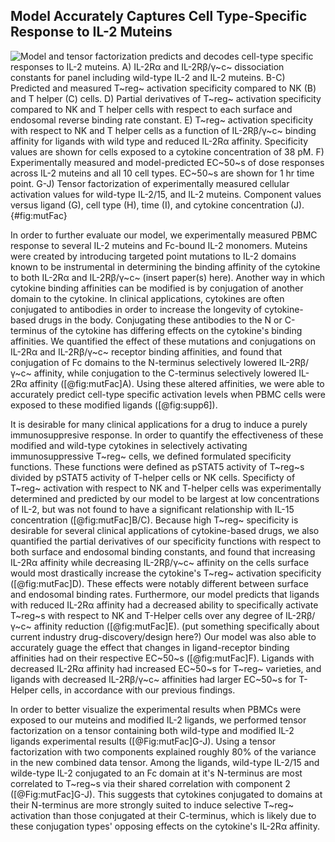 ## Model Accurately Captures Cell Type-Specific Response to IL-2 Muteins

![**Model and tensor factorization predicts and decodes cell-type specific responses to IL-2 muteins.** A) IL-2Rα and IL-2Rβ/γ~c~ dissociation constants for panel including wild-type IL-2 and IL-2 muteins. B-C) Predicted and measured T~reg~ activation specificity compared to NK (B) and T helper (C) cells. D) Partial derivatives of T~reg~ activation specificity compared to NK and T helper cells with respect to each surface and endosomal reverse binding rate constant. E) T~reg~ activation specificity with respect to NK and T helper cells as a function of IL-2Rβ/γ~c~ binding affinity for ligands with wild type and reduced IL-2Rα affinity. Specificity values are shown for cells exposed to a cytokine concentration of 38 pM. F) Experimentally measured and model-predicted EC~50~s of dose responses across IL-2 muteins and all 10 cell types. EC~50~s are shown for 1 hr time point. G-J) Tensor factorization of experimentally measured cellular activation values for wild-type IL-2/15, and IL-2 muteins. Component values versus ligand (G), cell type (H), time (I), and cytokine concentration (J). ](./Figures/figure6.svg){#fig:mutFac}

In order to further evaluate our model, we experimentally measured PBMC response to several IL-2 muteins and Fc-bound IL-2 monomers. Muteins were created by introducing targeted point mutations to IL-2 domains known to be instrumental in determining the binding affinity of the cytokine to both IL-2Rα and IL-2Rβ/γ~c~ (insert paper(s) here). Another way in which cytokine binding affinities can be modified is by conjugation of another domain to the cytokine. In clinical applications, cytokines are often conjugated to antibodies in order to increase the longevity of cytokine-based drugs in the body. Conjugating these antibodies to the N or C-terminus of the cytokine has differing effects on the cytokine's binding affinities. We quantified the effect of these mutations and conjugations on IL-2Rα and IL-2Rβ/γ~c~ receptor binding affinities, and found that conjugation of Fc domains to the N-terminus selectively lowered IL-2Rβ/γ~c~ affinity, while conjugation to the C-terminus selectively lowered IL-2Rα affinity ([@fig:mutFac]A). Using these altered affinities, we were able to accurately predict cell-type specific activation levels when PBMC cells were exposed to these modified ligands ([@fig:supp6]).

It is desirable for many clinical applications for a drug to induce a purely immunosuppresive response. In order to quantify the effectiveness of these modified and wild-type cytokines in selectively activating immunosuppressive T~reg~ cells, we defined formulated specificity functions. These functions were defined as pSTAT5 activity of T~reg~s divided by pSTAT5 activity of T-helper cells or NK cells. Specificty of T~reg~ activation with respect to NK and T-helper cells was experimentally determined and predicted by our model to be largest at low concentrations of IL-2, but was not found to have a significant relationship with IL-15 concentration ([@fig:mutFac]B/C). Because high T~reg~ specificity is desirable for several clinical applications of cytokine-based drugs, we also quantified the partial derivatives of our specificity functions with respect to both surface and endosomal binding constants, and found that increasing IL-2Rα affinity while decreasing IL-2Rβ/γ~c~ affinity on the cells surface would most drastically increase the cytokine's T~reg~ activation specificity ([@fig:mutFac]D). These effects were notably different between surface and endosomal binding rates. Furthermore, our model predicts that ligands with reduced IL-2Rα affinity had a decreased ability to specifically activate T~reg~s with respect to NK and T-Helper cells over any degree of IL-2Rβ/γ~c~ affinity reduction ([@fig:mutFac]E). (put something specifically about current industry drug-discovery/design here?) Our model was also able to accurately guage the effect that changes in ligand-receptor binding affinities had on their respective EC~50~s ([@fig:mutFac]F). Ligands with decreased IL-2Rα affinity had increased EC~50~s for T~reg~ varieties, and ligands with decreased IL-2Rβ/γ~c~ affinities had larger EC~50~s for T-Helper cells, in accordance with our previous findings.

In order to better visualize the experimental results when PBMCs were exposed to our muteins and modified IL-2 ligands, we performed tensor factorization on a tensor containing both wild-type and modified IL-2 ligands experimental results ([@Fig:mutFac]G-J). Using a tensor factorization with two components explained roughly 80% of the variance in the new combined data tensor. Among the ligands, wild-type IL-2/15 and wilde-type IL-2 conjugated to an Fc domain at it's N-terminus are most correlated to T~reg~s via their shared correlation with component 2 ([@Fig:mutFac]G-J). This suggests that cytokines conjugated to domains at their N-terminus are more strongly suited to induce selective T~reg~ activation than those conjugated at their C-terminus, which is likely due to these conjugation types' opposing effects on the cytokine's IL-2Rα affinity.

